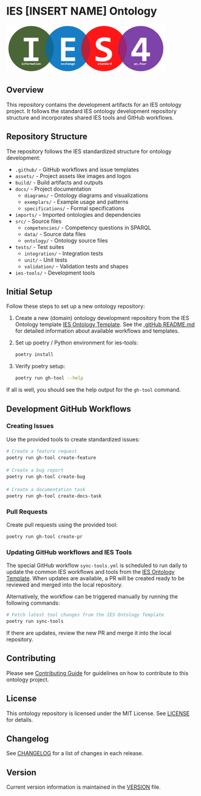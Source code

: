# IES [INSERT NAME] Ontology

![IES Logo](assets/images/ies-logo.png)

## Overview
This repository contains the development artifacts for an IES ontology project. It follows the standard IES ontology development repository structure and incorporates shared IES tools and GitHub workflows.

## Repository Structure
The repository follows the IES standardized structure for ontology development:

* `.github/` - GitHub workflows and issue templates
* `assets/` - Project assets like images and logos
* `build/` - Build artifacts and outputs
* `docs/` - Project documentation
  * `diagrams/` - Ontology diagrams and visualizations
  * `exemplars/` - Example usage and patterns
  * `specifications/` - Formal specifications
* `imports/` - Imported ontologies and dependencies
* `src/` - Source files
  * `competencies/` - Competency questions in SPARQL
  * `data/` - Source data files
  * `ontology/` - Ontology source files
* `tests/` - Test suites
  * `integration/` - Integration tests
  * `unit/` - Unit tests
  * `validation/` - Validation tests and shapes
* `ies-tools/` - Development tools

## Initial Setup
Follow these steps to set up a new ontology repository:

1. Create a new (domain) ontology development repository from the IES Ontology template [IES Ontology Template](https://github.com/Acme-Ontologies/ies-ontology-template/generate). See the [.gitHub README.md](.github/README.md) for detailed information about available workflows and templates.

2. Set up poetry / Python environment for ies-tools:
   ```bash
   poetry install
   ```

3. Verify poetry setup:
   ```bash
   poetry run gh-tool --help
   ```

If all is well, you should see the help output for the `gh-tool` command.

## Development GitHub Workflows

### Creating Issues
Use the provided tools to create standardized issues:

```bash
# Create a feature request
poetry run gh-tool create-feature

# Create a bug report
poetry run gh-tool create-bug

# Create a documentation task
poetry run gh-tool create-docs-task
```

### Pull Requests
Create pull requests using the provided tool:

```bash
poetry run gh-tool create-pr
```

### Updating GitHub workflows and IES Tools
The special GitHub workflow `sync-tools.yml` is scheduled to run daily to update the common IES workflows and tools from the [IES Ontology Template](https://github.com/Acme-Ontologies/ies-ontology-template).
When updates are available, a PR will be created ready to be reviewed and merged into the local repository.

Alternatively, the workflow can be triggered manually by running the following commands:

```bash
# Fetch latest tool changes from the IES Ontology Template
poetry run sync-tools
```

If there are updates, review the new PR and merge it into the local repository.

## Contributing
Please see [Contributing Guide](docs/CONTRIBUTING.adoc) for guidelines on how to contribute to this ontology project.

## License
This ontology repository is licensed under the MIT License. See [LICENSE](LICENSE) for details.

## Changelog
See [CHANGELOG](CHANGELOG.adoc) for a list of changes in each release.

## Version
Current version information is maintained in the [VERSION](VERSION) file.